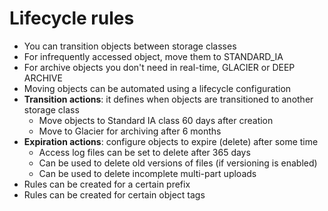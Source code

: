 # Lifecycle rules

* You can transition objects between storage classes
* For infrequently accessed object, move them to STANDARD_IA
* For archive objects you don't need in real-time, GLACIER or DEEP ARCHIVE
* Moving objects can be automated using a lifecycle configuration
* **Transition actions**: it defines when objects are transitioned to another storage class
  * Move objects to Standard IA class 60 days after creation
  * Move to Glacier for archiving after 6 months
* **Expiration actions**: configure objects to expire (delete) after some time
  * Access log files can be set to delete after 365 days
  * Can be used to delete old versions of files (if versioning is enabled)
  * Can be used to delete incomplete multi-part uploads
* Rules can be created for a certain prefix
* Rules can be created for certain object tags
